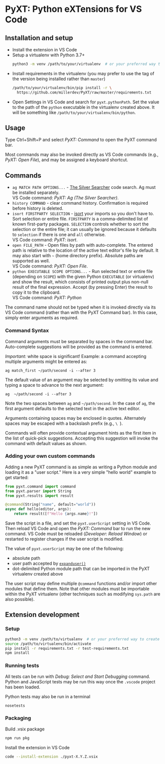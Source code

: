 # PyXT: Python eXTensions for VS Code

## Installation and setup

- Install the extension in VS Code
- Setup a virtualenv with Python 3.7+
  ```sh
  python3 -m venv /path/to/your/virtualenv  # or your preferred way to create a virtualenv
  ```
- Install requirements in the virtualenv (you may prefer to use the tag of the
  version being installed rather than `master`)
  ```sh
  /path/to/your/virtualenv/bin/pip install -r \
    https://github.com/millerdev/PyXT/raw/master/requirements.txt
  ```
- Open Settings in VS Code and search for `pyxt.pythonPath`. Set the value to
  the path of the `python` executable in the virtualenv created above. It will
  be something like `/path/to/your/virtualenv/bin/python`.

## Usage

Type Ctrl+Shift+P and select _PyXT: Command_ to open the PyXT command bar.

Most commands may also be invoked directly as VS Code commands (e.g.,
_PyXT: Open File_), and may be assigned a keyboard shortcut.

## Commands

- `ag MATCH PATH OPTIONS...` - [The Silver Searcher](https://github.com/ggreer/the_silver_searcher) code
  search. Ag must be installed separately.  
  VS Code command: _PyXT: Ag (The Silver Searcher)_.
- `history COMMAND` - clear command history. Confirmation is required before history is
  deleted.
- `isort FIRSTPARTY SELECTION` - [isort](https://pycqa.github.io/isort/) your
  imports so you don't have to. Sort selection or entire file. `FIRSTPARTY` is a
  comma-delimited list of known first-party packages. `SELECTION` controls
  whether to sort the selection or the entire file; it can usually be ignored
  because it defaults to `selection` if there is one and `all` otherwise.  
  VS Code command: _PyXT: isort_.
- `open FILE_PATH` - Open files by path with auto-complete. The entered path is relative to
  the location of the active text editor's file by default. It may also start
  with `~` (home directory prefix). Absolute paths are supported as well.  
  VS Code command: _PyXT: Open File_.
- `python EXECUTABLE SCOPE OPTIONS...` - Run selected text or entire file
  (depending on `SCOPE`) with the given Python `EXECUTABLE` (or virtualenv) and
  show the result, which consists of printed output plus non-null result of the
  final expression. Accept (by pressing Enter) the result to copy it to the
  clipboard.  
  VS Code command: _PyXT: Python_

The command name should not be typed when it is invoked directly via its
VS Code command (rather than with the PyXT Command bar). In this case, simply
enter arguments as required.

### Command Syntax

Command arguments must be separated by spaces in the command bar. Auto-complete
suggestions will be provided as the command is entered.

_Important:_ white space is significant! Example: a command accepting multiple
arguments might be entered as:

```
ag match_first ~/path/second -i --after 3
```

The default value of an argument may be selected by omitting its value and
typing a space to advance to the next argument:

```
ag  ~/path/second -i --after 3
```

Note the two spaces between `ag` and `~/path/second`. In the case of `ag`, the
first argument defaults to the selected text in the active text editor.

Arguments containing spaces may be enclosed in quotes. Alternately spaces may
be escaped with a backslash prefix (e.g., `\ `).

Commands will often provide contextual argument hints as the first item in the
list of quick-pick suggestions. Accepting this suggestion will invoke the
command with default values as shown.

### Adding your own custom commands

Adding a new PyXT command is as simple as writing a Python module and loading
it as a "user script." Here is a very simple "hello world" example to get
started:

```py
from pyxt.command import command
from pyxt.parser import String
from pyxt.results import result

@command(String("name", default="world"))
async def hello(editor, args):
    return result([f"Hello {args.name}!"])
```

Save the script in a file, and set the `pyxt.userScript` setting in VS Code.
Then reload VS Code and open the _PyXT: Command_ bar to run the new command.
VS Code must be reloaded (_Developer: Reload Window_) or restarted to register
changes if the user script is modified.

The value of `pyxt.userScript` may be one of the following:

- absolute path
- user path accepted by [`expanduser()`](https://docs.python.org/3/library/os.path.html#os.path.expanduser)
- dot-delimited Python module path that can be imported in the PyXT virtualenv
  created above

The user script may define multiple `@command` functions and/or import other
modules that define them. Note that other modules must be importable within the
PyXT virtualenv (other techniques such as modifying `sys.path` are also
possible).

## Extension development

### Setup

```sh
python3 -m venv /path/to/virtualenv  # or your preferred way to create a virtualenv
source /path/to/virtualenv/bin/activate
pip install -r requirements.txt -r test-requirements.txt
npm install
```

### Running tests

All tests can be run with *Debug: Select and Start Debugging* command.
Python and JavaScript tests may be run this way once the `.vscode` project
has been loaded.

Python tests may also be run in a terminal

```sh
nosetests
```

### Packaging

Build .vsix package

```sh
npm run pkg
```

Install the extension in VS Code

```sh
code --install-extension ./pyxt-X.Y.Z.vsix
```
